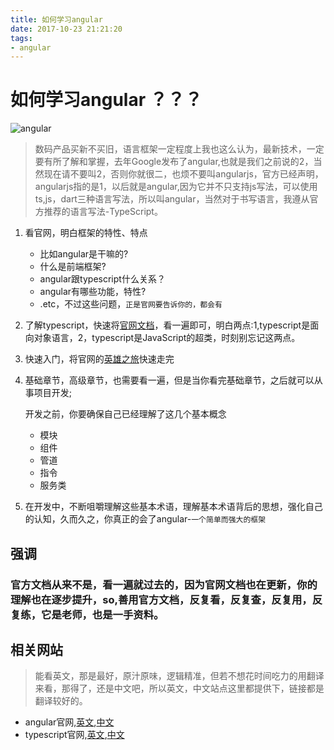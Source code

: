 ```yaml
---
title: 如何学习angular
date: 2017-10-23 21:21:20
tags:
- angular
---
```

# 如何学习angular ？？？

![angular](http://or0g12e5e.bkt.clouddn.com/blog/2017-10-23-angular.png)

> 数码产品买新不买旧，语言框架一定程度上我也这么认为，最新技术，一定要有所了解和掌握，去年Google发布了angular,也就是我们之前说的2，当然现在请不要叫2，否则你就很二，也烦不要叫angularjs，官方已经声明，angularjs指的是1，以后就是angular,因为它并不只支持js写法，可以使用ts,js，dart三种语言写法，所以叫angular，当然对于书写语言，我遵从官方推荐的语言写法-TypeScript。

1. 看官网，明白框架的特性、特点
	- 比如angular是干嘛的?
	- 什么是前端框架?
	- angular跟typescript什么关系？
	- angular有哪些功能，特性?
	- .etc，不过这些问题，`正是官网要告诉你的，都会有`
2. 了解typescript，快速将[官网文档](https://www.tslang.cn/docs/handbook/basic-types.html)，看一遍即可，明白两点:1,typescript是面向对象语言，2，typescript是JavaScript的超类，时刻别忘记这两点。
3. 快速入门，将官网的[英雄之旅](https://angular.cn/tutorial)快速走完
4. 基础章节，高级章节，也需要看一遍，但是当你看完基础章节，之后就可以从事项目开发;

	开发之前，你要确保自己已经理解了这几个基本概念
	- 模块
	- 组件
	- 管道
	- 指令
	- 服务类
5. 在开发中，不断咀嚼理解这些基本术语，理解基本术语背后的思想，强化自己的认知，久而久之，你真正的会了angular-`一个简单而强大的框架`

## 强调

### 官方文档从来不是，看一遍就过去的，因为官网文档也在更新，你的理解也在逐步提升，so,善用官方文档，反复看，反复查，反复用，反复练，它是老师，也是一手资料。

## 相关网站
> 能看英文，那是最好，原汁原味，逻辑精准，但若不想花时间吃力的用翻译来看，那得了，还是中文吧，所以英文，中文站点这里都提供下，链接都是翻译较好的。

+ angular官网,[英文](https://angular.io),[中文](https://angular.cn/)
+ typescript官网,[英文](https://www.typescriptlang.org/),[中文](https://www.tslang.cn)
